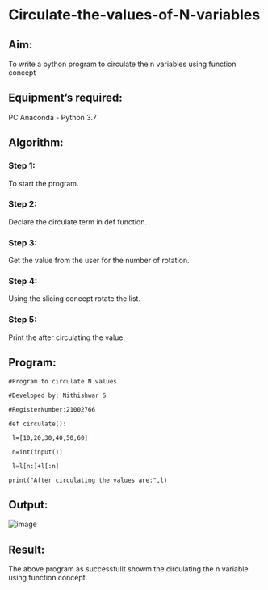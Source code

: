 # Circulate-the-values-of-N-variables
## Aim:
To write a python program to circulate the n variables using function concept
## Equipment’s required:
PC
Anaconda - Python 3.7
## Algorithm: 
### Step 1:
To start the program.

### Step 2:
Declare the circulate term in def function.

### Step 3: 
Get the value from the user for the number of rotation.

### Step 4: 
Using the slicing concept rotate the list.

### Step 5: 
Print the after circulating the value.

## Program:
```
#Program to circulate N values.

#Developed by: Nithishwar S

#RegisterNumber:21002766

def circulate():

 l=[10,20,30,40,50,60]
 
 n=int(input())
 
 l=l[n:]+l[:n]
 
print("After circulating the values are:",l)
```
## Output:
![image](https://user-images.githubusercontent.com/94164665/144269633-aa9b134d-1f42-4190-874f-5d053e9ea9b8.png)


## Result:
The above program as successfullt showm the circulating the n variable using function concept.
